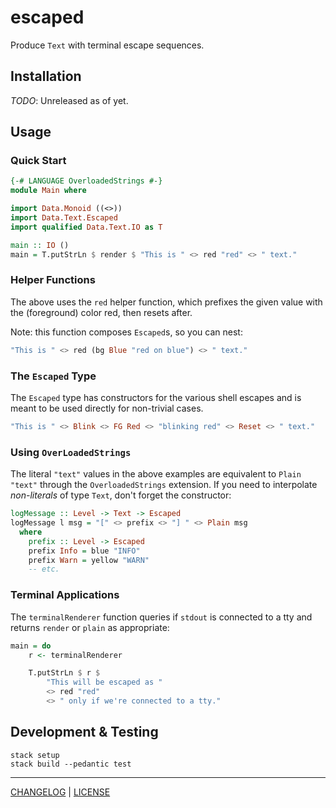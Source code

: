 # escaped

Produce `Text` with terminal escape sequences.

## Installation

*TODO*: Unreleased as of yet.

## Usage

### Quick Start

```hs
{-# LANGUAGE OverloadedStrings #-}
module Main where

import Data.Monoid ((<>))
import Data.Text.Escaped
import qualified Data.Text.IO as T

main :: IO ()
main = T.putStrLn $ render $ "This is " <> red "red" <> " text."
```

### Helper Functions

The above uses the `red` helper function, which prefixes the given value with
the (foreground) color red, then resets after.

Note: this function composes `Escaped`s, so you can nest:

```hs
"This is " <> red (bg Blue "red on blue") <> " text."
```

### The `Escaped` Type

The `Escaped` type has constructors for the various shell escapes and is meant
to be used directly for non-trivial cases.


```hs
"This is " <> Blink <> FG Red <> "blinking red" <> Reset <> " text."
```

### Using `OverLoadedStrings`

The literal `"text"` values in the above examples are equivalent to `Plain
"text"` through the `OverloadedStrings` extension. If you need to interpolate
*non-literals* of type `Text`, don't forget the constructor:

```hs
logMessage :: Level -> Text -> Escaped
logMessage l msg = "[" <> prefix <> "] " <> Plain msg
  where
    prefix :: Level -> Escaped
    prefix Info = blue "INFO"
    prefix Warn = yellow "WARN"
    -- etc.
```

### Terminal Applications

The `terminalRenderer` function queries if `stdout` is connected to a tty and
returns `render` or `plain` as appropriate:

```hs
main = do
    r <- terminalRenderer

    T.putStrLn $ r $
        "This will be escaped as "
        <> red "red"
        <> " only if we're connected to a tty."
```

## Development & Testing

```console
stack setup
stack build --pedantic test
```

---

[CHANGELOG](./CHANGELOG.md) | [LICENSE](./LICENSE)
